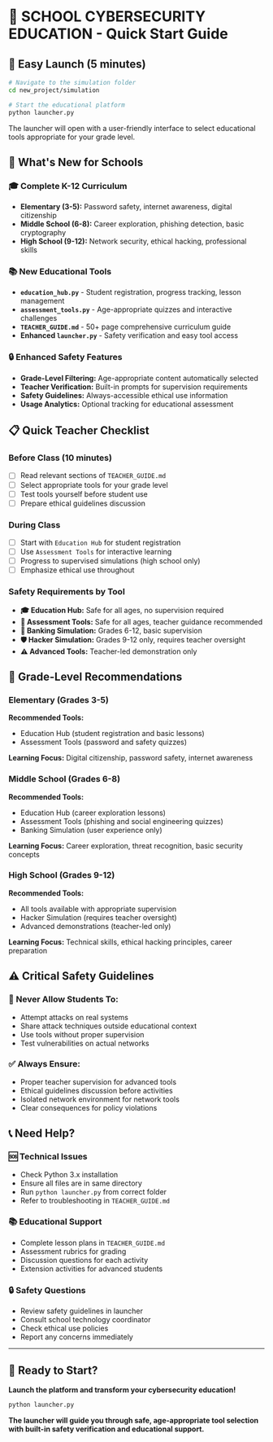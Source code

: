 # 🏫 SCHOOL CYBERSECURITY EDUCATION - Quick Start Guide

## 🚀 **Easy Launch (5 minutes)**

```bash
# Navigate to the simulation folder
cd new_project/simulation

# Start the educational platform  
python launcher.py
```

The launcher will open with a user-friendly interface to select educational tools appropriate for your grade level.

## 🎯 **What's New for Schools**

### **🎓 Complete K-12 Curriculum**
- **Elementary (3-5):** Password safety, internet awareness, digital citizenship
- **Middle School (6-8):** Career exploration, phishing detection, basic cryptography  
- **High School (9-12):** Network security, ethical hacking, professional skills

### **📚 New Educational Tools**
- **`education_hub.py`** - Student registration, progress tracking, lesson management
- **`assessment_tools.py`** - Age-appropriate quizzes and interactive challenges
- **`TEACHER_GUIDE.md`** - 50+ page comprehensive curriculum guide
- **Enhanced `launcher.py`** - Safety verification and easy tool access

### **🔒 Enhanced Safety Features**
- **Grade-Level Filtering:** Age-appropriate content automatically selected
- **Teacher Verification:** Built-in prompts for supervision requirements
- **Safety Guidelines:** Always-accessible ethical use information
- **Usage Analytics:** Optional tracking for educational assessment

## 📋 **Quick Teacher Checklist**

### **Before Class (10 minutes)**
- [ ] Read relevant sections of `TEACHER_GUIDE.md`
- [ ] Select appropriate tools for your grade level
- [ ] Test tools yourself before student use
- [ ] Prepare ethical guidelines discussion

### **During Class**
- [ ] Start with `Education Hub` for student registration
- [ ] Use `Assessment Tools` for interactive learning
- [ ] Progress to supervised simulations (high school only)
- [ ] Emphasize ethical use throughout

### **Safety Requirements by Tool**
- **🎓 Education Hub:** Safe for all ages, no supervision required
- **📝 Assessment Tools:** Safe for all ages, teacher guidance recommended
- **🏦 Banking Simulation:** Grades 6-12, basic supervision
- **🛡️ Hacker Simulation:** Grades 9-12 only, requires teacher oversight  
- **⚠️ Advanced Tools:** Teacher-led demonstration only

## 🎪 **Grade-Level Recommendations**

### **Elementary (Grades 3-5)**
**Recommended Tools:**
- Education Hub (student registration and basic lessons)
- Assessment Tools (password and safety quizzes)

**Learning Focus:** Digital citizenship, password safety, internet awareness

### **Middle School (Grades 6-8)**  
**Recommended Tools:**
- Education Hub (career exploration lessons)
- Assessment Tools (phishing and social engineering quizzes)
- Banking Simulation (user experience only)

**Learning Focus:** Career exploration, threat recognition, basic security concepts

### **High School (Grades 9-12)**
**Recommended Tools:**
- All tools available with appropriate supervision
- Hacker Simulation (requires teacher oversight)
- Advanced demonstrations (teacher-led only)

**Learning Focus:** Technical skills, ethical hacking principles, career preparation

## ⚠️ **Critical Safety Guidelines**

### **🚫 Never Allow Students To:**
- Attempt attacks on real systems
- Share attack techniques outside educational context  
- Use tools without proper supervision
- Test vulnerabilities on actual networks

### **✅ Always Ensure:**
- Proper teacher supervision for advanced tools
- Ethical guidelines discussion before activities
- Isolated network environment for network tools
- Clear consequences for policy violations

## 📞 **Need Help?**

### **🆘 Technical Issues**
- Check Python 3.x installation
- Ensure all files are in same directory
- Run `python launcher.py` from correct folder
- Refer to troubleshooting in `TEACHER_GUIDE.md`

### **📚 Educational Support**
- Complete lesson plans in `TEACHER_GUIDE.md`  
- Assessment rubrics for grading
- Discussion questions for each activity
- Extension activities for advanced students

### **🔒 Safety Questions**
- Review safety guidelines in launcher
- Consult school technology coordinator
- Check ethical use policies
- Report any concerns immediately

---

## 🎯 **Ready to Start?**

**Launch the platform and transform your cybersecurity education!**

```bash
python launcher.py
```

**The launcher will guide you through safe, age-appropriate tool selection with built-in safety verification and educational support.**